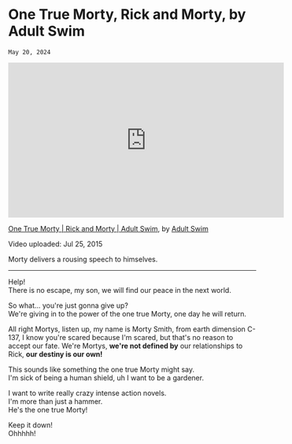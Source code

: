 # One True Morty, Rick and Morty, by Adult Swim
`May 20, 2024`

<iframe width="560" height="315" src="https://youtube.com/embed/0uzynaLi4Tg" frameborder="0" allow="accelerometer; autoplay; clipboard-write; encrypted-media; gyroscope; picture-in-picture" allowfullscreen></iframe>

[One True Morty | Rick and Morty | Adult Swim](https://youtube.com/watch?v=0uzynaLi4Tg), by [Adult Swim](https://adultswim.com/)

Video uploaded: Jul 25, 2015

Morty delivers a rousing speech to himselves.

---

Help!<br>
There is no escape, my son, we will find our peace in the next world.

So what... you're just gonna give up?<br>
We're giving in to the power of the one true Morty, one day he will return.

All right Mortys, listen up, my name is Morty Smith, from earth dimension C-137, I know you're scared because I'm scared, but that's no reason to accept our fate. We're Mortys, **we're not defined by** our relationships to Rick, **our destiny is our own!**

This sounds like something the one true Morty might say.<br>
I'm sick of being a human shield, uh I want to be a gardener.

I want to write really crazy intense action novels.<br>
I'm more than just a hammer.<br>
He's the one true Morty!

Keep it down!<br>
Ohhhhh!
